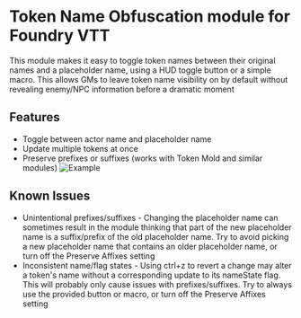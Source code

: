 # Token Name Obfuscation module for Foundry VTT

This module makes it easy to toggle token names between their original names and a placeholder name, using a HUD toggle button or a simple macro. This allows GMs to leave token name visibility on by default without revealing enemy/NPC information before a dramatic moment

## Features

* Toggle between actor name and placeholder name
* Update multiple tokens at once
* Preserve prefixes or suffixes (works with Token Mold and similar modules)
![Example](media/tno-example.gif)

## Known Issues

* Unintentional prefixes/suffixes - Changing the placeholder name can sometimes result in the module thinking that part of the new placeholder name is a suffix/prefix of the old placeholder name. Try to avoid picking a new placeholder name that contains an older placeholder name, or turn off the Preserve Affixes setting
* Inconsistent name/flag states - Using ctrl+z to revert a change may alter a token's name without a corresponding update to its nameState flag. This will probably only cause issues with prefixes/suffixes. Try to always use the provided button or macro, or turn off the Preserve Affixes setting
